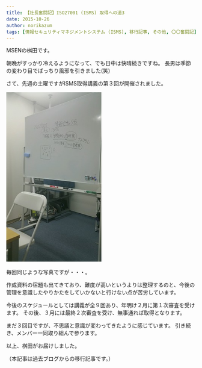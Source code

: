 ```yaml
---
title: 【社長奮闘記】ISO27001 (ISMS) 取得への道3
date: 2015-10-26
author: norikazum
tags: [情報セキュリティマネジメントシステム (ISMS), 移行記事, その他, 〇〇奮闘記]
---
```


MSENの桝田です。
 
朝晩がすっかり冷えるようになって、でも日中は快晴続きですね。
長男は季節の変わり目でばっちり風邪を引きました(笑)
 
さて、先週の土曜ですがISMS取得講義の第３回が開催されました。

![](images/isms-first-3-1.jpg)

毎回同じような写真ですが・・・。
 
作成資料の宿題も出てきており、難度が高いというよりは整理するのと、今後の管理を意識したやりかたをしていかないと行けない点が苦労しています。
 
今後のスケジュールとしては講義が全９回あり、年明け２月に第１次審査を受けます。
その後、３月には最終２次審査を受け、無事通れば取得となります。
 
 
まだ３回目ですが、不思議と意識が変わってきたように感じています。
引き続き、メンバー一同取り組んで参ります。
 
以上、桝田がお届けしました。

（本記事は過去ブログからの移行記事です。）